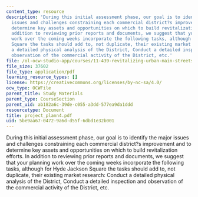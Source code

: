 ```yaml
---
content_type: resource
description: 'During this initial assessment phase, our goal is to identify the major
  issues and challenges constraining each commercial district?s improvement and to
  determine key assets and opportunities on which to build revitalization efforts.  In
  addition to reviewing prior reports and documents, we suggest that your planning
  work over the coming weeks incorporate the following tasks, although for Hyde Jackson
  Square the tasks should add to, not duplicate, their existing market research: Conduct
  a detailed physical analysis of the District, Conduct a detailed inspection and
  observation of the commercial activity of the District, etc.'
file: /ol-ocw-studio-app/courses/11-439-revitalizing-urban-main-streets-hyde-jackson-square-roslindale-square-boston-spring-2005/5be9aa6704729a6dd55f6dbd1e32b001_project_plann4.pdf
file_size: 37602
file_type: application/pdf
learning_resource_types: []
license: https://creativecommons.org/licenses/by-nc-sa/4.0/
ocw_type: OCWFile
parent_title: Study Materials
parent_type: CourseSection
parent_uid: ab182a6c-39de-c055-a3dd-577ea9da1ddd
resourcetype: Document
title: project_plann4.pdf
uid: 5be9aa67-0472-9a6d-d55f-6dbd1e32b001
---
```

During this initial assessment phase, our goal is to identify the major issues and challenges constraining each commercial district?s improvement and to determine key assets and opportunities on which to build revitalization efforts.  In addition to reviewing prior reports and documents, we suggest that your planning work over the coming weeks incorporate the following tasks, although for Hyde Jackson Square the tasks should add to, not duplicate, their existing market research: Conduct a detailed physical analysis of the District, Conduct a detailed inspection and observation of the commercial activity of the District, etc.